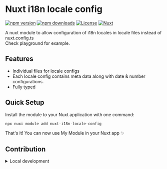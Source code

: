 <!--
Get your module up and running quickly.

Find and replace all on all files (CMD+SHIFT+F):
- Name: My Module
- Package name: nuxt-i18n-locale-config
- Description: My new Nuxt module
-->

# Nuxt i18n locale config

[![npm version][npm-version-src]][npm-version-href]
[![npm downloads][npm-downloads-src]][npm-downloads-href]
[![License][license-src]][license-href]
[![Nuxt][nuxt-src]][nuxt-href]

A nuxt module to allow configuration of i18n locales in locale files instead of nuxt.config.ts
\
Check playground for example.

<!-- - [✨ &nbsp;Release Notes](/CHANGELOG.md) -->
<!-- - [🏀 Online playground](https://stackblitz.com/github/your-org/nuxt-i18n-locale-config?file=playground%2Fapp.vue) -->
<!-- - [📖 &nbsp;Documentation](https://example.com) -->

## Features

<!-- Highlight some of the features your module provide here -->
- Individual files for locale configs
- Each locale config contains meta data along with date & number configurations.
- Fully typed

## Quick Setup

Install the module to your Nuxt application with one command:

```bash
npx nuxi module add nuxt-i18n-locale-config
```

That's it! You can now use My Module in your Nuxt app ✨


## Contribution

<details>
  <summary>Local development</summary>
  
  ```bash
  # Install dependencies
  bun install
  
  # Generate type stubs
  bun run dev:prepare
  
  # Develop with the playground
  bun run dev
  
  # Build the playground
  bun run dev:build
  
  # Run ESLint
  bun run lint
  
  # Run Vitest, currently no tests available
  bun run test
  bun run test:watch
  
  # Release new version
  bun run release
  ```

</details>


<!-- Badges -->
[npm-version-src]: https://img.shields.io/npm/v/nuxt-i18n-locale-config/latest.svg?style=flat&colorA=020420&colorB=00DC82
[npm-version-href]: https://npmjs.com/package/nuxt-i18n-locale-config

[npm-downloads-src]: https://img.shields.io/npm/dm/nuxt-i18n-locale-config.svg?style=flat&colorA=020420&colorB=00DC82
[npm-downloads-href]: https://npmjs.com/package/nuxt-i18n-locale-config

[license-src]: https://img.shields.io/npm/l/nuxt-i18n-locale-config.svg?style=flat&colorA=020420&colorB=00DC82
[license-href]: https://npmjs.com/package/nuxt-i18n-locale-config

[nuxt-src]: https://img.shields.io/badge/Nuxt-020420?logo=nuxt.js
[nuxt-href]: https://nuxt.com
